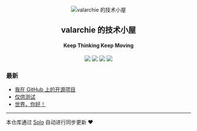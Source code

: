 <p align="center"><img alt="valarchie 的技术小屋" src="https://static.b3log.org/images/brand/solo-32.png"></p><h2 align="center">
valarchie 的技术小屋
</h2>

<h4 align="center">Keep Thinking Keep Moving </h4>
<p align="center"><a title="valarchie 的技术小屋" target="_blank" href="https://github.com/valarchie/solo-blog"><img src="https://img.shields.io/github/last-commit/valarchie/solo-blog.svg?style=flat-square&color=FF9900"></a>
<a title="GitHub repo size in bytes" target="_blank" href="https://github.com/valarchie/solo-blog"><img src="https://img.shields.io/github/repo-size/valarchie/solo-blog.svg?style=flat-square"></a>
<a title="Solo Version" target="_blank" href="https://github.com/b3log/solo/releases"><img src="https://img.shields.io/badge/solo-3.6.3-f1e05a.svg?style=flat-square&color=blueviolet"></a>
<a title="Hits" target="_blank" href="https://github.com/b3log/hits"><img src="https://hits.b3log.org/valarchie/solo-blog.svg"></a></p>

### 最新

* [我在 GitHub 上的开源项目](http://vc2x.com/my-github-repos)
* [仅供测试](http://vc2x.com/articles/2019/08/14/1565780847572.html)
* [世界，你好！](http://vc2x.com/hello-solo)



---

本仓库通过 [Solo](https://github.com/b3log/solo) 自动进行同步更新 ❤️ 